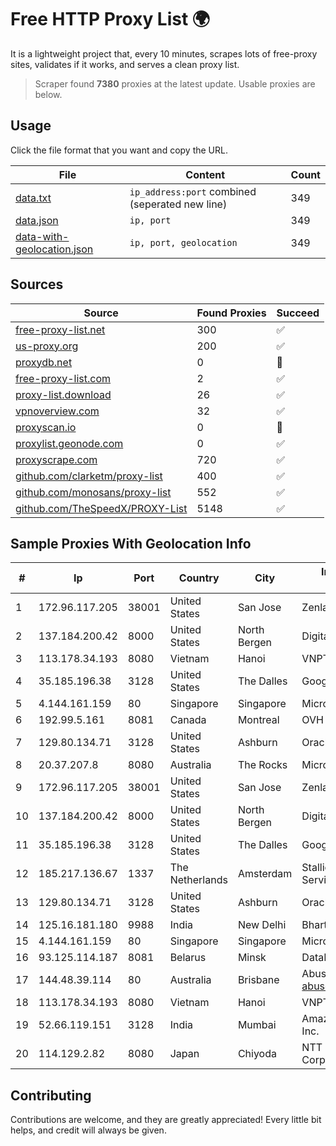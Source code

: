 
# Free HTTP Proxy List 🌍

It is a lightweight project that, every 10 minutes, scrapes lots of free-proxy sites, validates if it works, and serves a clean proxy list.


> Scraper found **7380** proxies at the latest update. Usable proxies are below.

## Usage

Click the file format that you want and copy the URL.


|File|Content|Count|
|----|-------|-----|
|[data.txt](https://raw.githubusercontent.com/themiralay/Proxy-List-World/master/data.txt)|`ip_address:port` combined (seperated new line)|349|
|[data.json](https://raw.githubusercontent.com/themiralay/Proxy-List-World/master/data.json)|`ip, port`|349|
|[data-with-geolocation.json](https://raw.githubusercontent.com/themiralay/Proxy-List-World/master/data-with-geolocation.json)|`ip, port, geolocation`|349|

## Sources

|Source|Found Proxies|Succeed|
|------|-------------|-------|
|[free-proxy-list.net](https://free-proxy-list.net)|300|✅|
|[us-proxy.org](https://www.us-proxy.org)|200|✅|
|[proxydb.net](http://proxydb.net)|0|🚫|
|[free-proxy-list.com](https://free-proxy-list.com/?page=&port=&type%5B%5D=http&type%5B%5D=https&up_time=0&search=Search)|2|✅|
|[proxy-list.download](https://www.proxy-list.download/HTTP)|26|✅|
|[vpnoverview.com](https://vpnoverview.com/privacy/anonymous-browsing/free-proxy-servers)|32|✅|
|[proxyscan.io](https://www.proxyscan.io)|0|🚫|
|[proxylist.geonode.com](https://proxylist.geonode.com/api/proxy-list?limit=300&page=1&sort_by=lastChecked&sort_type=desc&protocols=http,https)|0|✅|
|[proxyscrape.com](https://api.proxyscrape.com/v2/?request=displayproxies&protocol=http&timeout=10000&country=all&ssl=all&anonymity=all)|720|✅|
|[github.com/clarketm/proxy-list](https://raw.githubusercontent.com/clarketm/proxy-list/master/proxy-list-raw.txt)|400|✅|
|[github.com/monosans/proxy-list](https://raw.githubusercontent.com/monosans/proxy-list/main/proxies/http.txt)|552|✅|
|[github.com/TheSpeedX/PROXY-List](https://raw.githubusercontent.com/TheSpeedX/PROXY-List/master/http.txt)|5148|✅|


## Sample Proxies With Geolocation Info

|#|Ip|Port|Country|City|Internet Service Provider|
|-|--|----|-------|----|-------------------------|
|1|172.96.117.205|38001|United States|San Jose|Zenlayer Inc|
|2|137.184.200.42|8000|United States|North Bergen|DigitalOcean, LLC|
|3|113.178.34.193|8080|Vietnam|Hanoi|VNPT|
|4|35.185.196.38|3128|United States|The Dalles|Google LLC|
|5|4.144.161.159|80|Singapore|Singapore|Microsoft Corporation|
|6|192.99.5.161|8081|Canada|Montreal|OVH SAS|
|7|129.80.134.71|3128|United States|Ashburn|Oracle Corporation|
|8|20.37.207.8|8080|Australia|The Rocks|Microsoft Corporation|
|9|172.96.117.205|38001|United States|San Jose|Zenlayer Inc|
|10|137.184.200.42|8000|United States|North Bergen|DigitalOcean, LLC|
|11|35.185.196.38|3128|United States|The Dalles|Google LLC|
|12|185.217.136.67|1337|The Netherlands|Amsterdam|Stallion Network Services Limited|
|13|129.80.134.71|3128|United States|Ashburn|Oracle Corporation|
|14|125.16.181.180|9988|India|New Delhi|Bharti Airtel|
|15|4.144.161.159|80|Singapore|Singapore|Microsoft Corporation|
|16|93.125.114.187|8081|Belarus|Minsk|DataHata Ltd|
|17|144.48.39.114|80|Australia|Brisbane|Abuse Please contact abuse@ransomit.com.au|
|18|113.178.34.193|8080|Vietnam|Hanoi|VNPT|
|19|52.66.119.151|3128|India|Mumbai|Amazon Technologies Inc.|
|20|114.129.2.82|8080|Japan|Chiyoda|NTT SmartConnect Corporation|



## Contributing

Contributions are welcome, and they are greatly appreciated! Every
little bit helps, and credit will always be given.

